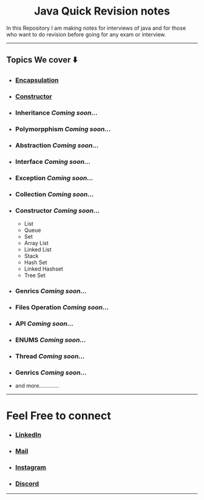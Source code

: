 <h1 align="center" > Java Quick Revision notes </h1> 
In this Repository I am making notes for interviews of java and for those who want to do revision before going for any exam or interview. 

---

## Topics We cover ⬇️

+ ### [Encapsulation](https://github.com/saurabhbahadur/java-prep/blob/main/Encapsulation.md)
+ ###  [Constructor](https://github.com/saurabhbahadur/java-prep/blob/main/Constructor.md)
+ ###  Inheritance *Coming soon...*
+ ###  Polymorpphism *Coming soon...*
+ ###  Abstraction *Coming soon...*
+ ###  Interface *Coming soon...*
+ ###  Exception *Coming soon...*
+ ###  Collection *Coming soon...*
+ ###  Constructor *Coming soon...*
  + List
  + Queue
  + Set
  + Array List
  + Linked List
  + Stack
  + Hash Set
  + Linked Hashset
  + Tree Set
+ ###  Genrics *Coming soon...*
+ ###  Files Operation *Coming soon...*
+ ###  API *Coming soon...*
+ ###  ENUMS *Coming soon...*
+ ###  Thread *Coming soon...*
+ ###  Genrics *Coming soon...*
+ and more.............

---

# Feel Free to connect
+ ### [LinkedIn](https://www.linkedin.com/in/saurabhbahadur) 
+ ### [Mail](mailto:singhsaurabhbahadur@gmail.com)
+ ### [Instagram](https://www.instagram.com/saurabhbahadur_)
+ ### [Discord](https://discord.gg/aQR27Bg7de)

---
